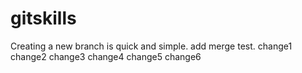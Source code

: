 # gitskills
Creating a new branch is quick and simple.
add merge test.
change1
change2
change3
change4
change5
change6
